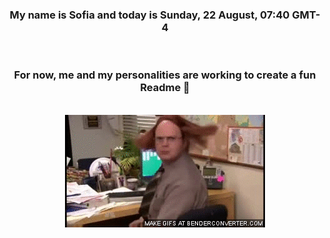 


<div align="center">
<h3 >My name is Sofia and today is Sunday, 22 August, 07:40 GMT-4</h3><br>
<h3 >For now, me and my personalities are working to create a fun Readme 👋
</h3><br>
<img src='img/dwight.gif' alt='working...'/>
</div>
